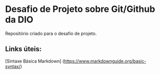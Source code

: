 # Desafio de Projeto sobre Git/Github da DIO
Repositório criado para o desafio de projeto.

## Links úteis:
[Sintaxe Básica Markdown] (https://www.markdownguide.org/basic-syntax/)

